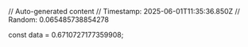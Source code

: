 // Auto-generated content
// Timestamp: 2025-06-01T11:35:36.850Z
// Random: 0.065485738854278

const data = 0.6710727177359908;
